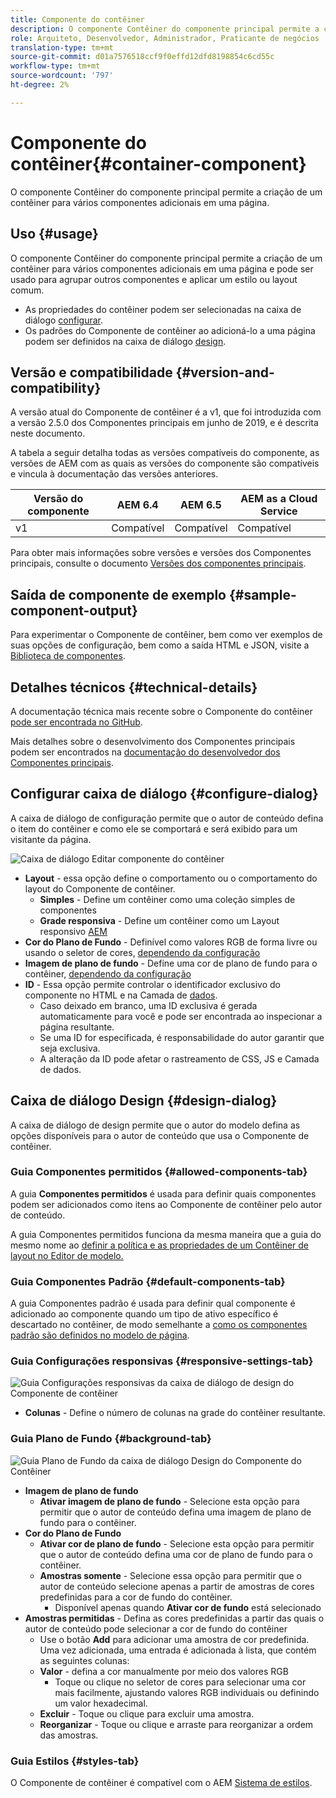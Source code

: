 ```yaml
---
title: Componente do contêiner
description: O componente Contêiner do componente principal permite a criação de um contêiner para vários componentes adicionais em uma página.
role: Arquiteto, Desenvolvedor, Administrador, Praticante de negócios
translation-type: tm+mt
source-git-commit: d01a7576518ccf9f0effd12dfd8198854c6cd55c
workflow-type: tm+mt
source-wordcount: '797'
ht-degree: 2%

---
```



# Componente do contêiner{#container-component}

O componente Contêiner do componente principal permite a criação de um contêiner para vários componentes adicionais em uma página.

## Uso {#usage}

O componente Contêiner do componente principal permite a criação de um contêiner para vários componentes adicionais em uma página e pode ser usado para agrupar outros componentes e aplicar um estilo ou layout comum.

* As propriedades do contêiner podem ser selecionadas na caixa de diálogo [configurar](#configure-dialog).
* Os padrões do Componente de contêiner ao adicioná-lo a uma página podem ser definidos na caixa de diálogo [design](#design-dialog).

## Versão e compatibilidade {#version-and-compatibility}

A versão atual do Componente de contêiner é a v1, que foi introduzida com a versão 2.5.0 dos Componentes principais em junho de 2019, e é descrita neste documento.

A tabela a seguir detalha todas as versões compatíveis do componente, as versões de AEM com as quais as versões do componente são compatíveis e vincula à documentação das versões anteriores.

| Versão do componente | AEM 6.4 | AEM 6.5 | AEM as a Cloud Service |
|--- |--- |---|---|
| v1 | Compatível | Compatível | Compatível |

Para obter mais informações sobre versões e versões dos Componentes principais, consulte o documento [Versões dos componentes principais](/help/versions.md).

## Saída de componente de exemplo {#sample-component-output}

Para experimentar o Componente de contêiner, bem como ver exemplos de suas opções de configuração, bem como a saída HTML e JSON, visite a [Biblioteca de componentes](https://adobe.com/go/aem_cmp_library_container).

## Detalhes técnicos {#technical-details}

A documentação técnica mais recente sobre o Componente do contêiner [pode ser encontrada no GitHub](https://adobe.com/go/aem_cmp_tech_container_v1).

Mais detalhes sobre o desenvolvimento dos Componentes principais podem ser encontrados na [documentação do desenvolvedor dos Componentes principais](/help/developing/overview.md).

## Configurar caixa de diálogo {#configure-dialog}

A caixa de diálogo de configuração permite que o autor de conteúdo defina o item do contêiner e como ele se comportará e será exibido para um visitante da página.

![Caixa de diálogo Editar componente do contêiner](/help/assets/container-edit.png)

* **Layout**  - essa opção define o comportamento ou o comportamento do layout do Componente de contêiner.
   * **Simples**  - Define um contêiner como uma coleção simples de componentes
   * **Grade responsiva**  - Define um contêiner como um Layout responsivo  [AEM](https://docs.adobe.com/content/help/en/experience-manager-cloud-service/sites/authoring/features/responsive-layout.html)
* **Cor do Plano de Fundo**  - Definível como valores RGB de forma livre ou usando o seletor de cores,  [dependendo da configuração](#background-tab)
* **Imagem de plano de fundo**  - Define uma cor de plano de fundo para o contêiner,   [dependendo da configuração](#background-tab)
* **ID**  - Essa opção permite controlar o identificador exclusivo do componente no HTML e na Camada de  [dados](/help/developing/data-layer/overview.md).
   * Caso deixado em branco, uma ID exclusiva é gerada automaticamente para você e pode ser encontrada ao inspecionar a página resultante.
   * Se uma ID for especificada, é responsabilidade do autor garantir que seja exclusiva.
   * A alteração da ID pode afetar o rastreamento de CSS, JS e Camada de dados.

## Caixa de diálogo Design {#design-dialog}

A caixa de diálogo de design permite que o autor do modelo defina as opções disponíveis para o autor de conteúdo que usa o Componente de contêiner.

### Guia Componentes permitidos {#allowed-components-tab}

A guia **Componentes permitidos** é usada para definir quais componentes podem ser adicionados como itens ao Componente de contêiner pelo autor de conteúdo.

A guia Componentes permitidos funciona da mesma maneira que a guia do mesmo nome ao [definir a política e as propriedades de um Contêiner de layout no Editor de modelo.](https://docs.adobe.com/content/help/en/experience-manager-cloud-service/sites/authoring/features/templates.html)

### Guia Componentes Padrão {#default-components-tab}

A guia Componentes padrão é usada para definir qual componente é adicionado ao componente quando um tipo de ativo específico é descartado no contêiner, de modo semelhante a [como os componentes padrão são definidos no modelo de página](https://docs.adobe.com/content/help/en/experience-manager-cloud-service/sites/authoring/features/templates.html).

### Guia Configurações responsivas {#responsive-settings-tab}

![Guia Configurações responsivas da caixa de diálogo de design do Componente de contêiner](/help/assets/container-design-responsive.png)

* **Colunas**  - Define o número de colunas na grade do contêiner resultante.

### Guia Plano de Fundo {#background-tab}

![Guia Plano de Fundo da caixa de diálogo Design do Componente do Contêiner](/help/assets/container-design-background.png)

* **Imagem de plano de fundo**
   * **Ativar imagem de plano de fundo**  - Selecione esta opção para permitir que o autor de conteúdo defina uma imagem de plano de fundo para o contêiner.
* **Cor do Plano de Fundo**
   * **Ativar cor de plano de fundo**  - Selecione esta opção para permitir que o autor de conteúdo defina uma cor de plano de fundo para o contêiner.
   * **Amostras somente**  - Selecione essa opção para permitir que o autor de conteúdo selecione apenas a partir de amostras de cores predefinidas para a cor de fundo do contêiner.
      * Disponível apenas quando **Ativar cor de fundo** está selecionado
* **Amostras permitidas**  - Defina as cores predefinidas a partir das quais o autor de conteúdo pode selecionar a cor de fundo do contêiner
   * Use o botão **Add** para adicionar uma amostra de cor predefinida. Uma vez adicionada, uma entrada é adicionada à lista, que contém as seguintes colunas:
   * **Valor**  - defina a cor manualmente por meio dos valores RGB
      * Toque ou clique no seletor de cores para selecionar uma cor mais facilmente, ajustando valores RGB individuais ou definindo um valor hexadecimal.
   * **Excluir**  - Toque ou clique para excluir uma amostra.
   * **Reorganizar**  - Toque ou clique e arraste para reorganizar a ordem das amostras.

### Guia Estilos {#styles-tab}

O Componente de contêiner é compatível com o AEM [Sistema de estilos](/help/get-started/authoring.md#component-styling).
